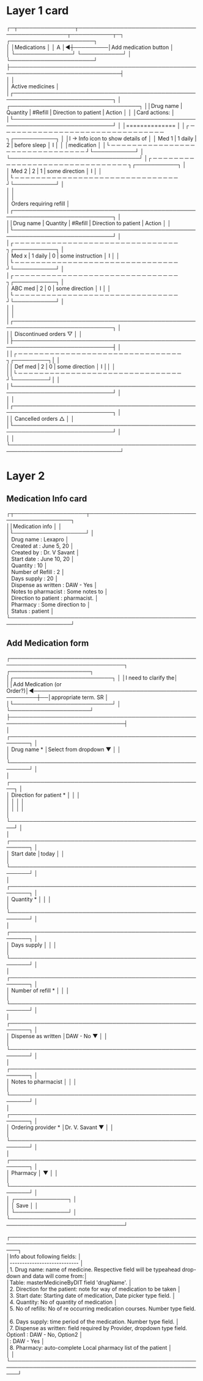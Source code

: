 Layer 1 card                                                                                                           
==============                                                                                                         
                                                                                                                       
                                                                                                                       
                                                                                                                       
                                                                                                                       
┌─┬───────────────┬───────────────────────────────────────────────┬───────────┬─┐         ┌──────────────────────┐     
│ │Medications    │                                               │     A     │◀┼─────────│Add medication button │     
│ └───────────────┘                                               └───────────┘ │         └──────────────────────┘     
├───────────────────────────────────────────────────────────────────────────────┤                                      
│                                                                               │                                      
│ Active medicines                                                              │                                      
│┌────────────────────────────────────────────────────────────────────────────┐ │  ┌──────────────────────────────────┐
││Drug name       | Quantity   | #Refill  | Direction to patient | Action     │ │  │Card actions:                     │
│└────────────────────────────────────────────────────────────────────────────┘ │  │==============                    │
│┌ ─ ─ ─ ─ ─ ─ ─ ─ ─ ─ ─ ─ ─ ─ ─ ─ ─ ─ ─ ─ ─ ─ ─ ─ ─ ─ ─ ─ ─ ─ ─ ┐┌───────────┐ │  │I -> Info icon to show details of │
│ Med 1           | 1 daily    | 2        | before sleep          │     I     │ │  │medication                        │
│└ ─ ─ ─ ─ ─ ─ ─ ─ ─ ─ ─ ─ ─ ─ ─ ─ ─ ─ ─ ─ ─ ─ ─ ─ ─ ─ ─ ─ ─ ─ ─ ┘└───────────┘ │  └──────────────────────────────────┘
│┌ ─ ─ ─ ─ ─ ─ ─ ─ ─ ─ ─ ─ ─ ─ ─ ─ ─ ─ ─ ─ ─ ─ ─ ─ ─ ─ ─ ─ ─ ─ ─ ┐┌───────────┐ │                                      
│ Med 2           | 2          | 1        | some direction        │     I     │ │                                      
│└ ─ ─ ─ ─ ─ ─ ─ ─ ─ ─ ─ ─ ─ ─ ─ ─ ─ ─ ─ ─ ─ ─ ─ ─ ─ ─ ─ ─ ─ ─ ─ ┘└───────────┘ │                                      
│                                                                               │                                      
│                                                                               │                                      
│ Orders requiring refill                                                       │                                      
│┌────────────────────────────────────────────────────────────────────────────┐ │                                      
││Drug name       | Quantity   | #Refill  | Direction to patient | Action     │ │                                      
│└────────────────────────────────────────────────────────────────────────────┘ │                                      
│┌ ─ ─ ─ ─ ─ ─ ─ ─ ─ ─ ─ ─ ─ ─ ─ ─ ─ ─ ─ ─ ─ ─ ─ ─ ─ ─ ─ ─ ─ ─ ─ ┐┌───────────┐ │                                      
│ Med x           | 1 daily    | 0        | some instruction      │     I     │ │                                      
│└ ─ ─ ─ ─ ─ ─ ─ ─ ─ ─ ─ ─ ─ ─ ─ ─ ─ ─ ─ ─ ─ ─ ─ ─ ─ ─ ─ ─ ─ ─ ─ ┘└───────────┘ │                                      
│┌ ─ ─ ─ ─ ─ ─ ─ ─ ─ ─ ─ ─ ─ ─ ─ ─ ─ ─ ─ ─ ─ ─ ─ ─ ─ ─ ─ ─ ─ ─ ─ ┐┌───────────┐ │                                      
│ ABC med         | 2          | 0        | some direction        │     I     │ │                                      
│└ ─ ─ ─ ─ ─ ─ ─ ─ ─ ─ ─ ─ ─ ─ ─ ─ ─ ─ ─ ─ ─ ─ ─ ─ ─ ─ ─ ─ ─ ─ ─ ┘└───────────┘ │                                      
│                                                                               │                                      
│                                                                               │                                      
│┌────────────────────────────────────────────────────────────────────────────┐ │                                      
││ Discontinued orders                                                    ▽   │ │                                      
│├────────────────────────────────────────────────────────────────────────────┤ │                                      
││┌ ─ ─ ─ ─ ─ ─ ─ ─ ─ ─ ─ ─ ─ ─ ─ ─ ─ ─ ─ ─ ─ ─ ─ ─ ─ ─ ─ ─ ─ ─ ─ ┐┌─────────┐│ │                                      
││ Def med        | 2          | 0        | some direction         │    I    ││ │                                      
││└ ─ ─ ─ ─ ─ ─ ─ ─ ─ ─ ─ ─ ─ ─ ─ ─ ─ ─ ─ ─ ─ ─ ─ ─ ─ ─ ─ ─ ─ ─ ─ ┘└─────────┘│ │                                      
│└────────────────────────────────────────────────────────────────────────────┘ │                                      
│                                                                               │                                      
│┌────────────────────────────────────────────────────────────────────────────┐ │                                      
││ Cancelled orders                                                       △   │ │                                      
│└────────────────────────────────────────────────────────────────────────────┘ │                                      
│                                                                               │                                      
└───────────────────────────────────────────────────────────────────────────────┘                                      
                                                                                                                       
 Layer 2                                                                                                               
 ========                                                                                                              
                                                                                                                       
 Medication Info card                                                                                                  
 ---------------------                                                                                                 
┌┬───────────────────┬─────────────────────────────────────────────┐                                                   
││Medication info    │                                             │                                                   
│└───────────────────┘                                             │                                                   
│             Drug name :  Lexapro                                 │                                                   
│            Created at :  June 5, 20                              │                                                   
│            Created by :  Dr. V Savant                            │                                                   
│            Start date :  June 10, 20                             │                                                   
│              Quantity :  10                                      │                                                   
│      Number of Refill :  2                                       │                                                   
│           Days supply :  20                                      │                                                   
│   Dispense as written :  DAW - Yes                               │                                                   
│   Notes to pharmacist :  Some notes to                           │                                                   
│  Direction to patient :  pharmacist.                             │                                                   
│              Pharmacy :  Some direction to                       │                                                   
│                Status :  patient                                 │                                                   
└──────────────────────────────────────────────────────────────────┘                                                   
                                                                                                                       
 Add Medication form                                                                                                   
 --------------------                                                                                                  
┌────────────────────────────────────────────────────────────────────────────────┐  ┌─────────────────────┐            
│┌──────────────────────────┐                                                    │  │I need to clarify the│            
││Add Medication (or Order?)│◀───────────────────────────────────────────────────┼──│appropriate term. SR │            
│└──────────────────────────┘                                                    │  └─────────────────────┘            
├────────────────────────────────────────────────────────────────────────────────┤                                     
│                     ┌───────────────────────────────────────────────────────┐  │                                     
│ Drug name         * │Select from dropdown                                ▼  │  │                                     
│                     └───────────────────────────────────────────────────────┘  │                                     
│                         ┌───────────────────────────────────────────────────┐  │                                     
│ Direction for patient * │                                                   │  │                                     
│                         │                                                   │  │                                     
│                         │                                                   │  │                                     
│                         └───────────────────────────────────────────────────┘  │                                     
│                     ┌───────────────────────────────────────────────────────┐  │                                     
│ Start date          │today                                                  │  │                                     
│                     └───────────────────────────────────────────────────────┘  │                                     
│                     ┌───────────────────────────────────────────────────────┐  │                                     
│ Quantity          * │                                                       │  │                                     
│                     └───────────────────────────────────────────────────────┘  │                                     
│                     ┌───────────────────────────────────────────────────────┐  │                                     
│ Days supply         │                                                       │  │                                     
│                     └───────────────────────────────────────────────────────┘  │                                     
│                     ┌───────────────────────────────────────────────────────┐  │                                     
│ Number of refill  * │                                                       │  │                                     
│                     └───────────────────────────────────────────────────────┘  │                                     
│                     ┌───────────────────────────────────────────────────────┐  │                                     
│ Dispense as written │DAW - No                                            ▼  │  │                                     
│                     └───────────────────────────────────────────────────────┘  │                                     
│                     ┌───────────────────────────────────────────────────────┐  │                                     
│ Notes to pharmacist │                                                       │  │                                     
│                     └───────────────────────────────────────────────────────┘  │                                     
│                     ┌───────────────────────────────────────────────────────┐  │                                     
│ Ordering provider * │Dr. V. Savant                                       ▼  │  │                                     
│                     └───────────────────────────────────────────────────────┘  │                                     
│                     ┌───────────────────────────────────────────────────────┐  │                                     
│ Pharmacy            │                                                    ▼  │  │                                     
│                     └───────────────────────────────────────────────────────┘  │                                     
│                                 ┌──────────────┐                               │                                     
│                                 │     Save     │                               │                                     
│                                 └──────────────┘                               │                                     
└────────────────────────────────────────────────────────────────────────────────┘                                     
                                                                                                                       
                                                                                                                       
                                                                                                                       
┌──────────────────────────────────────────────────────────────────────────────────────────────────────┐               
│Info about following fields:
                                                                         │               
│----------------------------
                                                                         │               
│1. Drug name:  name of medicine. Respective field will be typeahead drop-down and data will come from:│               
│Table: masterMedicineByDIT field 'drugName'.                                                          │               
│2. Direction for the patient:  note for way of medication to be taken
                                │               
│3. Start date:  Starting date of medication, Date picker type field.
                                 │               
│4. Quantity:  No of quantity of medication
                                                           │               
│5. No of refills:  No of re occurring medication courses. Number type field.                          │               
│6. Days supply:  time period of the medication. Number type field.
                                   │               
│7. Dispense as written:  field required by Provider, dropdown type field. Option1 : DAW - No, Option2 │               
│: DAW - Yes
                                                                                          │               
│8. Pharmacy:  auto-complete Local pharmacy list of the patient                                        │               
│                                                                                                      │               
└──────────────────────────────────────────────────────────────────────────────────────────────────────┘               